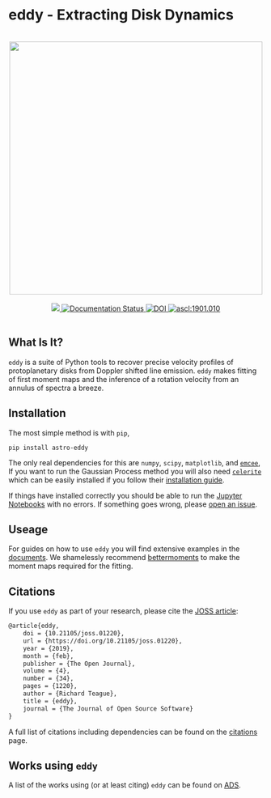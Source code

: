 # eddy - Extracting Disk Dynamics

<p align='center'>
  <br/>
  <img src="https://github.com/richteague/eddy/blob/master/docs/_static/eddy_logo.png" width="500" height="500">
  <br/>
  <br/>
  <a href="http://joss.theoj.org/papers/2868c5ad4b6405eba1aaf1cd8ea53274"><img src="http://joss.theoj.org/papers/2868c5ad4b6405eba1aaf1cd8ea53274/status.svg">
  </a>
  <a href='https://eddy.readthedocs.io/en/latest/?badge=latest'><img src='https://readthedocs.org/projects/eddy/badge/?version=latest' alt='Documentation Status' />
  </a>
  <a href="https://doi.org/10.5281/zenodo.1440051"><img src="https://zenodo.org/badge/DOI/10.5281/zenodo.1440051.svg" alt="DOI" />
  </a>
  <a href="http://ascl.net/1901.010"><img src="https://img.shields.io/badge/ascl-1901.010-blue.svg?colorB=262255" alt="ascl:1901.010" />
  </a>
  <br/>
  <br/>
</p>

## What Is It?

`eddy` is a suite of Python tools to recover precise velocity profiles of protoplanetary disks from Doppler shifted line emission. `eddy` makes fitting of first moment maps and the inference of a rotation velocity from an annulus of spectra a breeze.

## Installation

The most simple method is with `pip`,

```
pip install astro-eddy
```

The only real dependencies for this are `numpy`, `scipy`, `matplotlib`, and [`emcee`](https://github.com/dfm/emcee), If you want to run the Gaussian Process method you will also need [`celerite`](https://github.com/dfm/celerite) which can be easily installed if you follow their [installation guide](https://celerite.readthedocs.io/en/stable/python/install/).

If things have installed correctly you should be able to run the [Jupyter Notebooks](https://github.com/richteague/eddy/tree/master/docs/tutorials) with no errors. If something goes wrong, please [open an issue](https://github.com/richteague/eddy/issues/new).

## Useage

For guides on how to use `eddy` you will find extensive examples in the [documents](https://github.com/richteague/eddy/tree/master/docs). We shamelessly recommend [bettermoments](https://github.com/richteague/bettermoments) to make the moment maps required for the fitting.

## Citations

If you use `eddy` as part of your research, please cite the [JOSS article](http://joss.theoj.org/papers/10.21105/joss.01220):

```latex
@article{eddy,
    doi = {10.21105/joss.01220},
    url = {https://doi.org/10.21105/joss.01220},
    year = {2019},
    month = {feb},
    publisher = {The Open Journal},
    volume = {4},
    number = {34},
    pages = {1220},
    author = {Richard Teague},
    title = {eddy},
    journal = {The Journal of Open Source Software}
}
```

A full list of citations including dependencies can be found on the [citations](./docs/citations.md) page.

## Works using `eddy`

A list of the works using (or at least citing) `eddy` can be found on [ADS](https://ui.adsabs.harvard.edu/abs/2019JOSS....4.1220T/citations).
